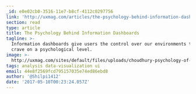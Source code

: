 ```yaml
---
_id: e0e02cb0-3516-11e7-b8cf-4112c0297756
link: 'http://uxmag.com/articles/the-psychology-behind-information-dashboards'
section: read
type: article
title: The Psychology Behind Information Dashboards
tagline: >-
  Information dashboards give users the control over our environments that we
  crave on a psychological level.
image: >-
  http://uxmag.com/sites/default/files/uploads/choudhury-psychology-of-information-dashboards/psychology-of-information-dashboards-1.png
tags: analysis data-visualization ui
email: 44e8f2569fcd795157035e74ed86ebd8
author: '@Shilpi1412'
date: '2017-05-10T00:23:24.057Z'
---
```

